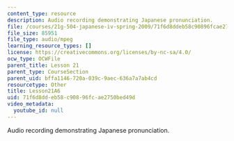 ```yaml
---
content_type: resource
description: Audio recording demonstrating Japanese pronunciation.
file: /courses/21g-504-japanese-iv-spring-2009/71f6d8ddeb58c90896fcae2750bed49d_Lesson21A6.mp3
file_size: 85951
file_type: audio/mpeg
learning_resource_types: []
license: https://creativecommons.org/licenses/by-nc-sa/4.0/
ocw_type: OCWFile
parent_title: Lesson 21
parent_type: CourseSection
parent_uid: bffa1146-720a-039c-9aec-636a7a7ab4cd
resourcetype: Other
title: Lesson21A6
uid: 71f6d8dd-eb58-c908-96fc-ae2750bed49d
video_metadata:
  youtube_id: null
---
```

Audio recording demonstrating Japanese pronunciation.